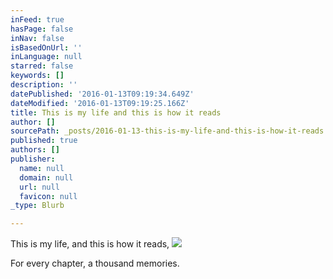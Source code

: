 ```yaml
---
inFeed: true
hasPage: false
inNav: false
isBasedOnUrl: ''
inLanguage: null
starred: false
keywords: []
description: ''
datePublished: '2016-01-13T09:19:34.649Z'
dateModified: '2016-01-13T09:19:25.166Z'
title: This is my life and this is how it reads
author: []
sourcePath: _posts/2016-01-13-this-is-my-life-and-this-is-how-it-reads.md
published: true
authors: []
publisher:
  name: null
  domain: null
  url: null
  favicon: null
_type: Blurb

---
```

This is my life, and this is how it reads,
![](https://s3-us-west-2.amazonaws.com/the-grid-img/p/82af45948cf2e7826bae2fd82fab3b567ad4743d.png)

For every chapter, a thousand memories.